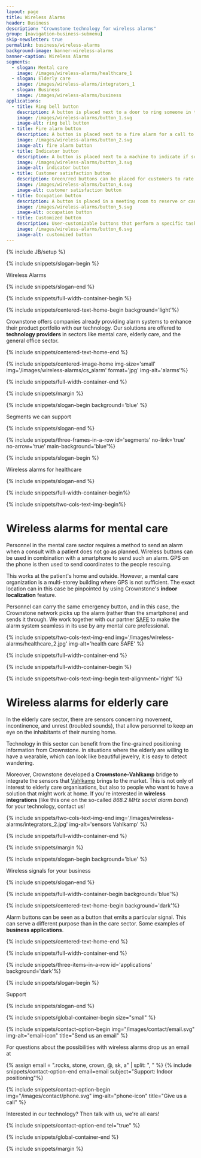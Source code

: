 ```yaml
---
layout: page
title: Wireless Alarms
header: Business
description: "Crownstone technology for wireless alarms"
group: [navigation-business-submenu]
skip-newsletter: true
permalink: business/wireless-alarms
background-image: banner-wireless-alarms
banner-caption: Wireless Alarms
segments:
  - slogan: Mental care
    image: /images/wireless-alarms/healthcare_1
  - slogan: Elderly care
    image: /images/wireless-alarms/integrators_1
  - slogan: Business
    image: /images/wireless-alarms/business
applications:
  - title: Ring bell button
    description: A button is placed next to a door to ring someone in the office. No wires are needed.
    image: /images/wireless-alarms/button_1.svg
    image-alt: ring bell button
  - title: Fire alarm button
    description: A button is placed next to a fire alarm for a call to Emergency Response personnel.
    image: /images/wireless-alarms/button_2.svg
    image-alt: fire alarm button
  - title: Indicator button
    description: A button is placed next to a machine to indicate if something is wrong or if an action needs to be carried out.
    image: /images/wireless-alarms/button_3.svg
    image-alt: indicator button
  - title: Customer satisfaction button
    description: Green/red buttons can be placed for customers to rate the service received.
    image: /images/wireless-alarms/button_4.svg
    image-alt: customer satisfaction button
  - title: Occupation button
    description: A button is placed in a meeting room to reserve or cancel it.
    image: /images/wireless-alarms/button_5.svg
    image-alt: occupation button
  - title: Customized button
    description: User-customizable buttons that perform a specific task just by pressing them.
    image: /images/wireless-alarms/button_6.svg
    image-alt: customized button
---
```



{% include JB/setup %}


{% include snippets/slogan-begin %}

Wireless Alarms

{% include snippets/slogan-end %}


{% include snippets/full-width-container-begin %}

{% include snippets/centered-text-home-begin background='light'%}

Crownstone offers companies already providing alarm systems to enhance their product portfolio with our technology. Our solutions are offered to **technology providers** in sectors like mental care, elderly care, and the general office sector.

{% include snippets/centered-text-home-end %}

{% include snippets/centered-image-home img-size='small' img='/images/wireless-alarms/cs_alarm' format='jpg' img-alt='alarms'%}

{% include snippets/full-width-container-end %}

{% include snippets/margin %}



{% include snippets/slogan-begin background='blue' %}

Segments we can support

{% include snippets/slogan-end %}


{% include snippets/three-frames-in-a-row id='segments' no-link='true' no-arrow='true' main-background='blue'%}


{% include snippets/slogan-begin %}

Wireless alarms for healthcare

{% include snippets/slogan-end %}


{% include snippets/full-width-container-begin%}

{% include snippets/two-cols-text-img-begin%}

# Wireless alarms for mental care

Personnel in the mental care sector requires a method to send an alarm when a consult with a patient does not go as planned. Wireless buttons can be used in combination with a smartphone to send such an alarm. GPS on the phone is then used to send coordinates to the people rescuing.

This works at the patient's home and outside. However, a mental care organization is a multi-storey building where GPS is not sufficient. The exact location can in this case be pinpointed by using Crownstone's **indoor localization** feature.

Personnel can carry the same emergency button, and in this case, the Crownstone network picks up the alarm (rather than the smartphone) and sends it through. We work together with our partner [SAFE](https://www.safe-app.nl/indoor-lokalisatie/) to make the alarm system seamless in its use by any mental care professional.

{% include snippets/two-cols-text-img-end img='/images/wireless-alarms/healthcare_2.jpg' img-alt='health care SAFE' %}

{% include snippets/full-width-container-end %}


{% include snippets/full-width-container-begin %}

{% include snippets/two-cols-text-img-begin text-alignment='right' %}

# Wireless alarms for elderly care

In the elderly care sector, there are sensors concerning movement, incontinence, and unrest (troubled sounds), that allow personnel to keep an eye on the inhabitants of their nursing home.

Technology in this sector can benefit from the fine-grained positioning information from Crownstone. In situations where the elderly are willing to have a wearable, which can look like beautiful jewelry, it is easy to detect wandering.

Moreover, Crownstone developed a **Crownstone-Vahlkamp** bridge to integrate the sensors that [Vahlkamp](https://vahlkamp.nl/en/) brings to the market. This is not only of interest to elderly care organisations, but also to people who want to have a solution that might work at home. If you're interested in **wireless integrations** (like this one on the so-called *868.2 MHz social alarm band*) for your technology, contact us!

{% include snippets/two-cols-text-img-end img='/images/wireless-alarms/integrators_2.jpg' img-alt='sensors Vahlkamp' %}

{% include snippets/full-width-container-end %}


{% include snippets/margin %}



{% include snippets/slogan-begin background='blue' %}

Wireless signals for your business

{% include snippets/slogan-end %}


{% include snippets/full-width-container-begin background='blue'%}

{% include snippets/centered-text-home-begin background='dark'%}

Alarm buttons can be seen as a button that emits a particular signal. This can serve a different purpose than in the care sector. Some examples of **business applications**.

{% include snippets/centered-text-home-end %}

{% include snippets/full-width-container-end %}


{% include snippets/three-items-in-a-row id='applications' background='dark'%}

{% include snippets/slogan-begin %}

Support

{% include snippets/slogan-end %}


{% include snippets/global-container-begin size="small" %}

{% include snippets/contact-option-begin img="/images/contact/email.svg" img-alt="email-icon" title="Send us an email" %}

For questions about the possibilities with wireless alarms drop us an email at

{% assign email = ".rocks, stone, crown, @, sk, a" | split: ", "  %}
{% include snippets/contact-option-end email=email subject="Support: Indoor positioning"%}


{% include snippets/contact-option-begin img="/images/contact/phone.svg" img-alt="phone-icon" title="Give us a call" %}

Interested in our technology? Then talk with us, we're all ears!

{% include snippets/contact-option-end tel="true" %}

{% include snippets/global-container-end %}


{% include snippets/margin %}
